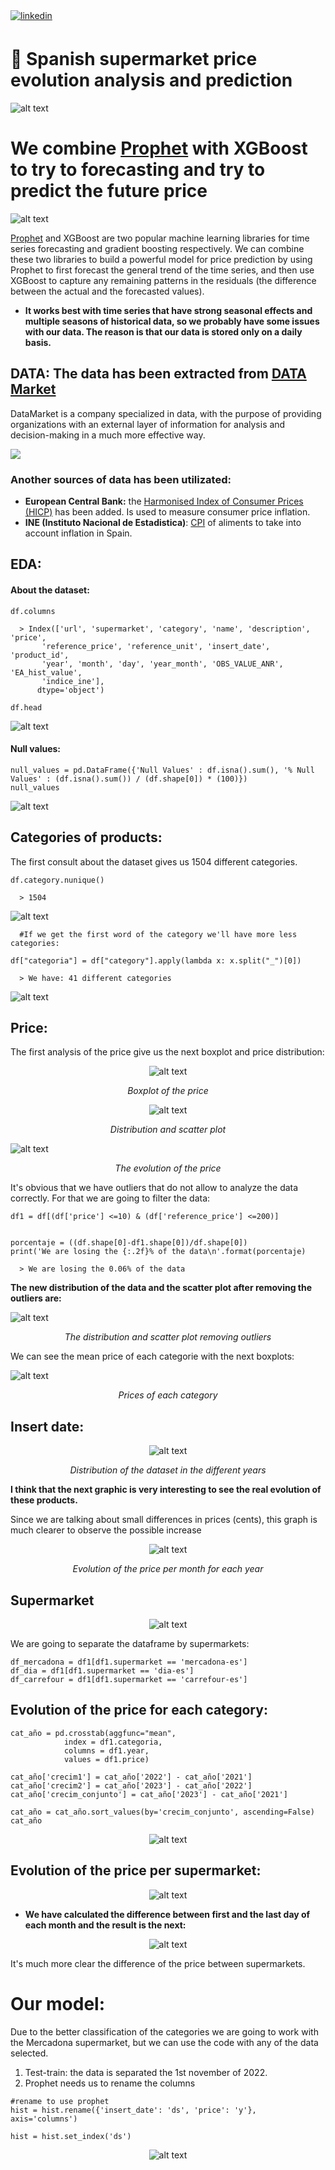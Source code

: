 <a href="https://linkedin.com/in/enekoegiguren" target="_blank">
<img src=https://img.shields.io/badge/linkedin-%231E77B5.svg?&style=for-the-badge&logo=linkedin&logoColor=white alt=linkedin style="margin-bottom: 5px;" />
</a>  
</div>

# 🛒 Spanish supermarket price evolution analysis and prediction


![alt text](https://github.com/enekoegiguren/supermarket/blob/main/images/presentation.png)

# We combine [Prophet](https://facebook.github.io/prophet/) with XGBoost to try to forecasting and try to predict the future price

<div align="left">
  
![alt text](https://github.com/enekoegiguren/supermarket/blob/main/images/prophet.png)

</div>

<div align="left">
  
[Prophet](https://facebook.github.io/prophet/) and XGBoost are two popular machine learning libraries for time series forecasting and gradient boosting respectively. We can combine these two libraries to build a powerful model for price prediction by using Prophet to first forecast the general trend of the time series, and then use XGBoost to capture any remaining patterns in the residuals (the difference between the actual and the forecasted values).

* __It works best with time series that have strong seasonal effects and multiple seasons of historical data, so we probably have some issues with our data. The reason is that our data is stored only on a daily basis.__ 


  
## DATA: The data has been extracted from [DATA Market](https://datamarket.es/#productos-de-supermercados-dataset)

  DataMarket is a company specialized in data, with the purpose of providing organizations with an external layer of information for analysis and decision-making in a much more effective way.
  
<a href="https://datamarket.es">
  <img src="https://datamarket.es/media/banners/productos-de-supermercados-banner.png">
</a>
  
### Another sources of data has been utilizated:
  
* __European Central Bank:__ the [Harmonised Index of Consumer Prices (HICP)](https://www.ecb.europa.eu/stats/macroeconomic_and_sectoral/hicp/html/index.es.html) has been added. Is used to measure consumer price inflation. 
* __INE (Instituto Nacional de Estadistica)__: [CPI](https://www.ine.es/jaxiT3/Tabla.htm?t=50902&L=0) of aliments to take into account inflation in Spain.
  
## EDA:
  
  #### About the dataset:
  
```
df.columns
  
  > Index(['url', 'supermarket', 'category', 'name', 'description', 'price',
       'reference_price', 'reference_unit', 'insert_date', 'product_id',
       'year', 'month', 'day', 'year_month', 'OBS_VALUE_ANR', 'EA_hist_value',
       'indice_ine'],
      dtype='object')
```
```
df.head
```
![alt text](https://github.com/enekoegiguren/supermarket/blob/main/images/df.head.png)

#### Null values:
  
```
null_values = pd.DataFrame({'Null Values' : df.isna().sum(), '% Null Values' : (df.isna().sum()) / (df.shape[0]) * (100)})
null_values
```
![alt text](https://github.com/enekoegiguren/supermarket/blob/main/images/nullvalues.png)
  
## Categories of products:
  
The first consult about the dataset gives us 1504 different categories.
```
df.category.nunique()
  
  > 1504
```
![alt text](https://github.com/enekoegiguren/supermarket/blob/main/images/category2.png)
  
```
  #If we get the first word of the category we'll have more less categories:

df["categoria"] = df["category"].apply(lambda x: x.split("_")[0])
  
  > We have: 41 different categories
```
  
![alt text](https://github.com/enekoegiguren/supermarket/blob/main/images/category3.png)
  
## Price:

The first analysis of the price give us the next boxplot and price distribution:
  
<div align="center">
  
![alt text](https://github.com/enekoegiguren/supermarket/blob/main/images/price1.png)
</div>
  
<div align="center">
  
*Boxplot of the price*

  
![alt text](https://github.com/enekoegiguren/supermarket/blob/main/images/price2.png)
</div>
  
<div align="center">

*Distribution and scatter plot*
  
</div>
  
![alt text](https://github.com/enekoegiguren/supermarket/blob/main/images/price3.png)
</div>
  
<div align="center">

*The evolution of the price*
  
</div>

It's obvious that we have outliers that do not allow to analyze the data correctly.
For that we are going to filter the data:
  
```
df1 = df[(df['price'] <=10) & (df['reference_price'] <=200)]


porcentaje = ((df.shape[0]-df1.shape[0])/df.shape[0])
print('We are losing the {:.2f}% of the data\n'.format(porcentaje)
  
  > We are losing the 0.06% of the data
```
**The new distribution of the data and the scatter plot after removing the outliers are:**

![alt text](https://github.com/enekoegiguren/supermarket/blob/main/images/price4.png)
</div>
  
<div align="center">

*The distribution and scatter plot removing outliers*
  
</div>

We can see the mean price of each categorie with the next boxplots:

![alt text](https://github.com/enekoegiguren/supermarket/blob/main/images/price%205.png)
</div>
  
<div align="center">

*Prices of each category*
  
</div>


## Insert date:

<div align="center">
  
![alt text](https://github.com/enekoegiguren/supermarket/blob/main/images/insert_date.png)
</div>
  
<div align="center">

*Distribution of the dataset in the different years*
  
</div>

**I think that the next graphic is very interesting to see the real evolution of these products.**

Since we are talking about small differences in prices (cents), this graph is much clearer to observe the possible increase

<div align="center">

![alt text](https://github.com/enekoegiguren/supermarket/blob/main/images/price6.png)
  
</div>

<div align="center">


*Evolution of the price per month for each year*
  
</div>

## Supermarket

<div align="center">

![alt text](https://github.com/enekoegiguren/supermarket/blob/main/images/supermarket.png)
  
</div>

We are going to separate the dataframe by supermarkets:

```
df_mercadona = df1[df1.supermarket == 'mercadona-es']
df_dia = df1[df1.supermarket == 'dia-es']
df_carrefour = df1[df1.supermarket == 'carrefour-es']
```

## Evolution of the price for each category:

```
cat_año = pd.crosstab(aggfunc="mean",
            index = df1.categoria,
            columns = df1.year,
            values = df1.price)

cat_año['crecim1'] = cat_año['2022'] - cat_año['2021']
cat_año['crecim2'] = cat_año['2023'] - cat_año['2022']
cat_año['crecim_conjunto'] = cat_año['2023'] - cat_año['2021']

cat_año = cat_año.sort_values(by='crecim_conjunto', ascending=False)
cat_año

```

<div align="center">
  
![alt text](https://github.com/enekoegiguren/supermarket/blob/main/images/evol_cat.png)
</div>
  
  

## Evolution of the price per supermarket:


<div align="center">
  
![alt text](https://github.com/enekoegiguren/supermarket/blob/main/images/evol-supermarket.png)
</div>
  
* __We have calculated the difference between first and the last day of each month and the result is the next:__

<div align="center">
  
![alt text](https://github.com/enekoegiguren/supermarket/blob/main/images/evol_sup_2.png)
</div>

It's much more clear the difference of the price between supermarkets. 

# Our model:
Due to the better classification of the categories we are going to work with the Mercadona supermarket, but we can use the code with any of the data selected.

1) Test-train: the data is separated the 1st november of 2022.
2) Prophet needs us to rename the columns 

```
#rename to use prophet
hist = hist.rename({'insert_date': 'ds', 'price': 'y'}, axis='columns')

hist = hist.set_index('ds')
```

<div align="center">
  
![alt text](https://github.com/enekoegiguren/supermarket/blob/main/images/test-train.png)
</div>

